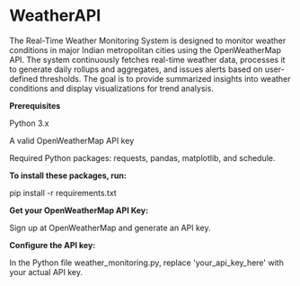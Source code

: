 # WeatherAPI

The Real-Time Weather Monitoring System is designed to monitor weather conditions in major Indian metropolitan cities using the OpenWeatherMap API. The system continuously fetches real-time weather data, processes it to generate daily rollups and aggregates, and issues alerts based on user-defined thresholds. The goal is to provide summarized insights into weather conditions and display visualizations for trend analysis.

**Prerequisites**

Python 3.x

A valid OpenWeatherMap API key

Required Python packages: requests, pandas, matplotlib, and schedule.

**To install these packages, run:**

pip install -r requirements.txt

**Get your OpenWeatherMap API Key:**

Sign up at OpenWeatherMap and generate an API key.

**Configure the API key:**

In the Python file weather_monitoring.py, replace 'your_api_key_here' with your actual API key.
